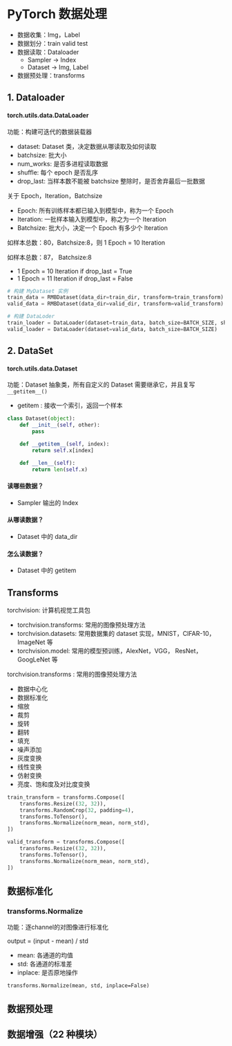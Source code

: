 # PyTorch 数据处理

- 数据收集：Img，Label
- 数据划分：train valid test
- 数据读取：Dataloader
  - Sampler -> Index
  - Dataset -> Img, Label
- 数据预处理：transforms

## 1. Dataloader

#### torch.utils.data.DataLoader 

功能：构建可迭代的数据装载器

- dataset: Dataset 类，决定数据从哪读取及如何读取
- batchsize: 批大小
- num_works: 是否多进程读取数据
- shuffle: 每个 epoch 是否乱序
- drop_last: 当样本数不能被 batchsize 整除时，是否舍弃最后一批数据

关于 Epoch，Iteration，Batchsize

- Epoch: 所有训练样本都已输入到模型中，称为一个 Epoch 
- Iteration: 一批样本输入到模型中，称之为一个 Iteration 
- Batchsize: 批大小，决定一个 Epoch 有多少个 Iteration 

如样本总数：80，Batchsize:8，则 1 Epoch = 10 Iteration

如样本总数：87， Batchsize:8

- 1 Epoch = 10 Iteration if drop_last = True 
- 1 Epoch = 11 Iteration if drop_last = False

```python
# 构建 MyDataset 实例
train_data = RMBDataset(data_dir=train_dir, transform=train_transform)
valid_data = RMBDataset(data_dir=valid_dir, transform=valid_transform)

# 构建 DataLoder
train_loader = DataLoader(dataset=train_data, batch_size=BATCH_SIZE, shuffle=True)
valid_loader = DataLoader(dataset=valid_data, batch_size=BATCH_SIZE)
```

## 2. DataSet

#### torch.utils.data.Dataset

功能：Dataset 抽象类，所有自定义的 Dataset 需要继承它，并且复写 `__getitem__()`

- getitem : 接收一个索引，返回一个样本

```python
class Dataset(object):
    def __init__(self, other):
        pass

    def __getitem__(self, index):
        return self.x[index]

    def __len__(self):
        return len(self.x)
```

#### 读哪些数据？

- Sampler 输出的 Index

#### 从哪读数据？

- Dataset 中的 data_dir

#### 怎么读数据？

- Dataset 中的 getitem

## Transforms

torchvision: 计算机视觉工具包

- torchvision.transforms: 常用的图像预处理方法
- torchvision.datasets: 常用数据集的 dataset 实现，MNIST，CIFAR-10，ImageNet 等
- torchvision.model: 常用的模型预训练，AlexNet，VGG， ResNet，GoogLeNet 等

torchvision.transforms : 常用的图像预处理方法

- 数据中心化
- 数据标准化
- 缩放
- 裁剪
- 旋转
- 翻转
- 填充
- 噪声添加
- 灰度变换
- 线性变换
- 仿射变换
- 亮度、饱和度及对比度变换

```python
train_transform = transforms.Compose([
    transforms.Resize((32, 32)),
    transforms.RandomCrop(32, padding=4),
    transforms.ToTensor(),
    transforms.Normalize(norm_mean, norm_std),
])

valid_transform = transforms.Compose([
    transforms.Resize((32, 32)),
    transforms.ToTensor(),
    transforms.Normalize(norm_mean, norm_std),
])
```

## 数据标准化

### transforms.Normalize

功能：逐channel的对图像进行标准化 

output = (input - mean) / std

- mean: 各通道的均值
- std: 各通道的标准差
- inplace: 是否原地操作

`transforms.Normalize(mean, std, inplace=False)`

## 数据预处理

## 数据增强（22 种模块）